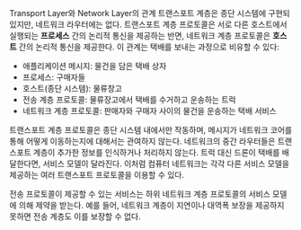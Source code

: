 Transport Layer와 Network Layer의 관계
트랜스포트 계층은 종단 시스템에 구현되있지만, 네트워크 라우터에는 없다.
트랜스포트 계층 프로토콜은 서로 다른 호스트에서 실행되는 **프로세스** 간의 논리적 통신을 제공하는 반면, 네트워크 계층 프로토콜은 **호스트** 간의 논리적 통신을 제공한다.
이 관계는 택배를 보내는 과정으로 비유할 수 있다:
- 애플리케이션 메시지: 물건을 담은 택배 상자
- 프로세스: 구매자들
- 호스트(종단 시스템): 물류창고
- 전송 계층 프로토콜: 물류장고에서 택배를 수거하고 운송하는 트럭
- 네트워크 계층 프로토콜: 판매자와 구매자 사이의 물건을 운송하는 택배 서비스

트랜스포트 계층 프로토콜은 종단 시스템 내에서만 작동하며, 메시지가 네트워크 코어를 통해 어떻게 이동하는지에 대해서는 관여하지 않는다.
네트워크의 중간 라우터들은 트랜스포트 계층이 추가한 정보를 인식하거나 처리하지 않는다.
트럭 대신 드론이 택배를 배달한다면, 서비스 모델이 달라진다. 이처럼 컴퓨터 네트워크는 각각 다른 서비스 모델을 제공하는 여러 트랜스포트 프로토콜을 이용할 수 있다.

전송 프로토콜이 제공할 수 있는 서비스는 하위 네트워크 계층 프로토콜의 서비스 모델에 의해 제약을 받는다. 예를 들어, 네트워크 계층이 지연이나 대역폭 보장을 제공하지 못하면 전송 계층도 이를 보장할 수 없다.